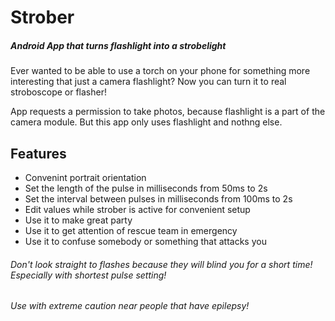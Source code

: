 # Strober

##### Android App that turns flashlight into a strobelight

Ever wanted to be able to use a torch on your phone for something more interesting that just a camera flashlight? Now you can turn it to real stroboscope or flasher!

App requests a permission to take photos, because flashlight is a part of the camera module. But this app only uses flashlight and nothng else.

## Features

* Convenint portrait orientation
* Set the length of the pulse in milliseconds from 50ms to 2s
* Set the interval between pulses in milliseconds from 100ms to 2s
* Edit values while strober is active for convenient setup
* Use it to make great party
* Use it to get attention of rescue team in emergency
* Use it to confuse somebody or something that attacks you

###### Don't look straight to flashes because they will blind you for a short time! Especially with shortest pulse setting!

###### Use with extreme caution near people that have epilepsy!